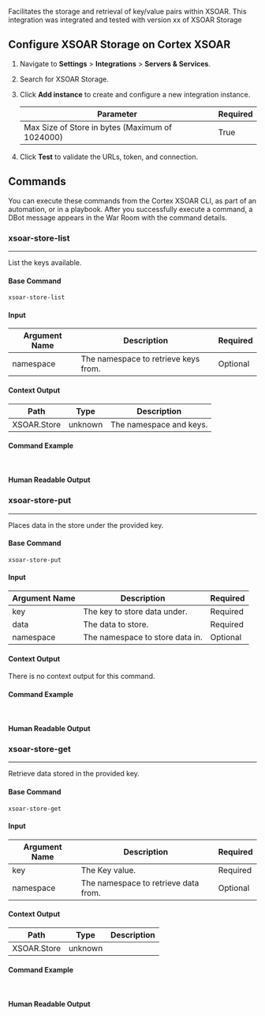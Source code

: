 Facilitates the storage and retrieval of key/value pairs within XSOAR.
This integration was integrated and tested with version xx of XSOAR Storage
## Configure XSOAR Storage on Cortex XSOAR

1. Navigate to **Settings** > **Integrations** > **Servers & Services**.
2. Search for XSOAR Storage.
3. Click **Add instance** to create and configure a new integration instance.

    | **Parameter** | **Required** |
    | --- | --- |
    | Max Size of Store in bytes (Maximum of 1024000) | True |

4. Click **Test** to validate the URLs, token, and connection.
## Commands
You can execute these commands from the Cortex XSOAR CLI, as part of an automation, or in a playbook.
After you successfully execute a command, a DBot message appears in the War Room with the command details.
### xsoar-store-list
***
List the keys available.


#### Base Command

`xsoar-store-list`
#### Input

| **Argument Name** | **Description** | **Required** |
| --- | --- | --- |
| namespace | The namespace to retrieve keys from. | Optional | 


#### Context Output

| **Path** | **Type** | **Description** |
| --- | --- | --- |
| XSOAR.Store | unknown | The namespace and keys. | 


#### Command Example
``` ```

#### Human Readable Output



### xsoar-store-put
***
Places data in the store under the provided key.


#### Base Command

`xsoar-store-put`
#### Input

| **Argument Name** | **Description** | **Required** |
| --- | --- | --- |
| key | The key to store data under. | Required | 
| data | The data to store. | Required | 
| namespace | The namespace to store data in. | Optional | 


#### Context Output

There is no context output for this command.

#### Command Example
``` ```

#### Human Readable Output



### xsoar-store-get
***
Retrieve data stored in the provided key.


#### Base Command

`xsoar-store-get`
#### Input

| **Argument Name** | **Description** | **Required** |
| --- | --- | --- |
| key | The Key value. | Required | 
| namespace | The namespace to retrieve data from. | Optional | 


#### Context Output

| **Path** | **Type** | **Description** |
| --- | --- | --- |
| XSOAR.Store | unknown |  | 


#### Command Example
``` ```

#### Human Readable Output


